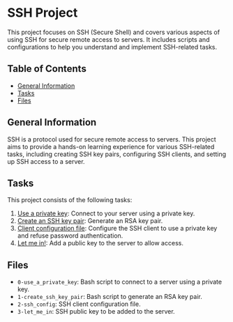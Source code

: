 # SSH Project

This project focuses on SSH (Secure Shell) and covers various aspects of using SSH for secure remote access to servers. It includes scripts and configurations to help you understand and implement SSH-related tasks.

## Table of Contents

- [General Information](#general-information)
- [Tasks](#tasks)
- [Files](#files)


## General Information

SSH is a protocol used for secure remote access to servers. This project aims to provide a hands-on learning experience for various SSH-related tasks, including creating SSH key pairs, configuring SSH clients, and setting up SSH access to a server.

## Tasks

This project consists of the following tasks:

1. [Use a private key](./0-use_a_private_key): Connect to your server using a private key.
2. [Create an SSH key pair](./1-create_ssh_key_pair): Generate an RSA key pair.
3. [Client configuration file](./2-ssh_config): Configure the SSH client to use a private key and refuse password authentication.
4. [Let me in!](./3-let_me_in): Add a public key to the server to allow access.

## Files

- `0-use_a_private_key`: Bash script to connect to a server using a private key.
- `1-create_ssh_key_pair`: Bash script to generate an RSA key pair.
- `2-ssh_config`: SSH client configuration file.
- `3-let_me_in`: SSH public key to be added to the server.
